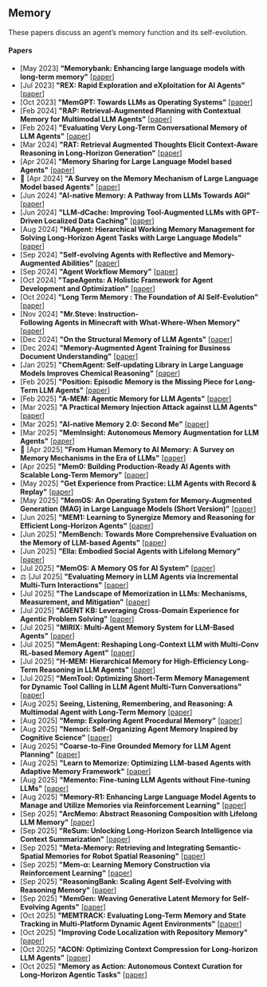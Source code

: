 
## Memory
These papers discuss an agent’s memory function and its self-evolution.
#### Papers
* [May 2023] **"Memorybank: Enhancing large language models with long-term memory"** [[paper](https://arxiv.org/abs/2305.10250)]
* [Jul 2023] **"REX: Rapid Exploration and eXploitation for AI Agents"** [[paper](https://arxiv.org/abs/2307.08962)]
* [Oct 2023] **"MemGPT: Towards LLMs as Operating Systems"** [[paper](https://arxiv.org/abs/2310.08560)]
* [Feb 2024] **"RAP: Retrieval-Augmented Planning with Contextual Memory for Multimodal LLM Agents"** [[paper](https://arxiv.org/abs/2402.03610)]
* [Feb 2024] **"Evaluating Very Long-Term Conversational Memory of LLM Agents"** [[paper](https://arxiv.org/abs/2402.17753)]
* [Mar 2024] **"RAT: Retrieval Augmented Thoughts Elicit Context-Aware Reasoning in Long-Horizon Generation"** [[paper](https://arxiv.org/abs/2403.05313)]
* [Apr 2024] **"Memory Sharing for Large Language Model based Agents"** [[paper](https://arxiv.org/abs/2404.09982)]
* 📖 [Apr 2024] **"A Survey on the Memory Mechanism of Large Language Model based Agents"** [[paper](https://arxiv.org/abs/2404.13501)]
* [Jun 2024] **"AI-native Memory: A Pathway from LLMs Towards AGI"** [[paper](https://arxiv.org/abs/2406.18312)]
* [Jun 2024] **"LLM-dCache: Improving Tool-Augmented LLMs with GPT-Driven Localized Data Caching"** [[paper](https://arxiv.org/abs/2406.06799)]
* [Aug 2024] **"HiAgent: Hierarchical Working Memory Management for Solving Long-Horizon Agent Tasks with Large Language Models"** [[paper](https://arxiv.org/abs/2408.09559)]
* [Sep 2024] **"Self-evolving Agents with Reflective and Memory-Augmented Abilities"** [[paper](https://arxiv.org/abs/2409.00872)]
* [Sep 2024] **"Agent Workflow Memory"** [[paper](https://arxiv.org/abs/2409.07429)]
* [Oct 2024] **"TapeAgents: A Holistic Framework for Agent Development and Optimization"** [[paper](https://llmagents-learning.org/assets/tapeagents.pdf)]
* [Oct 2024] **"Long Term Memory : The Foundation of AI Self-Evolution"** [[paper](https://arxiv.org/abs/2410.15665)]
* [Nov 2024] **"Mr.Steve: Instruction-Following Agents in Minecraft with What-Where-When Memory"** [[paper](https://arxiv.org/abs/2411.06736)]
* [Dec 2024] **"On the Structural Memory of LLM Agents"** [[paper](https://arxiv.org/abs/2412.15266)]
* [Dec 2024] **"Memory-Augmented Agent Training for Business Document Understanding"** [[paper](https://arxiv.org/abs/2412.15274)]
* [Jan 2025] **"ChemAgent: Self-updating Library in Large Language Models Improves Chemical Reasoning"** [[paper](https://arxiv.org/abs/2501.06590)]
* [Feb 2025] **"Position: Episodic Memory is the Missing Piece for Long-Term LLM Agents"** [[paper](https://arxiv.org/abs/2502.06975)]
* [Feb 2025] **"A-MEM: Agentic Memory for LLM Agents"** [[paper](https://arxiv.org/abs/2502.12110)]
* [Mar 2025] **"A Practical Memory Injection Attack against LLM Agents"** [[paper](https://arxiv.org/abs/2503.03704)]
* [Mar 2025] **"AI-native Memory 2.0: Second Me"** [[paper](http://www.arxiv.org/abs/2503.08102)]
* [Mar 2025] **"MemInsight: Autonomous Memory Augmentation for LLM Agents"** [[paper](https://arxiv.org/abs/2503.21760)]
* 📖 [Apr 2025] **"From Human Memory to AI Memory: A Survey on Memory Mechanisms in the Era of LLMs"** [[paper](https://arxiv.org/abs/2504.15965)]
* [Apr 2025] **"Mem0: Building Production-Ready AI Agents with Scalable Long-Term Memory"** [[paper](https://arxiv.org/abs/2504.19413)]
* [May 2025] **"Get Experience from Practice: LLM Agents with Record & Replay"** [[paper](https://arxiv.org/abs/2505.17716)]
* [May 2025] **"MemOS: An Operating System for Memory-Augmented Generation (MAG) in Large Language Models (Short Version)"** [[paper](https://arxiv.org/abs/2505.22101)]
* [Jun 2025] **"MEM1: Learning to Synergize Memory and Reasoning for Efficient Long-Horizon Agents"** [[paper](https://www.arxiv.org/abs/2506.15841)]
* [Jun 2025] **"MemBench: Towards More Comprehensive Evaluation on the Memory of LLM-based Agents"** [[paper](https://arxiv.org/abs/2506.21605)]
* [Jun 2025] **"Ella: Embodied Social Agents with Lifelong Memory"** [[paper](https://arxiv.org/abs/2506.24019)]
* [Jul 2025] **"MemOS: A Memory OS for AI System"** [[paper](https://arxiv.org/abs/2507.03724)]
* ⚖️ [Jul 2025] **"Evaluating Memory in LLM Agents via Incremental Multi-Turn Interactions"** [[paper](https://arxiv.org/abs/2507.05257)]
* [Jul 2025] **"The Landscape of Memorization in LLMs: Mechanisms, Measurement, and Mitigation"** [[paper](https://arxiv.org/abs/2507.05578)]
* [Jul 2025] **"AGENT KB: Leveraging Cross-Domain Experience for Agentic Problem Solving"** [[paper](https://arxiv.org/abs/2507.06229)]
* [Jul 2025] **"MIRIX: Multi-Agent Memory System for LLM-Based Agents"** [[paper](https://arxiv.org/abs/2507.07957)]
* [Jul 2025] **"MemAgent: Reshaping Long-Context LLM with Multi-Conv RL-based Memory Agent"** [[paper](https://arxiv.org/abs/2507.02259)]
* [Jul 2025] **"H-MEM: Hierarchical Memory for High-Efficiency Long-Term Reasoning in LLM Agents"** [[paper](https://www.arxiv.org/abs/2507.22925)]
* [Jul 2025] **"MemTool: Optimizing Short-Term Memory Management for Dynamic Tool Calling in LLM Agent Multi-Turn Conversations"** [[paper](https://arxiv.org/abs/2507.21428)]
* [Aug 2025] **Seeing, Listening, Remembering, and Reasoning: A Multimodal Agent with Long-Term Memory** [[paper](https://www.arxiv.org/abs/2508.09736)]
* [Aug 2025] **"Memp: Exploring Agent Procedural Memory"** [[paper](https://www.arxiv.org/abs/2508.06433)]
* [Aug 2025] **"Nemori: Self-Organizing Agent Memory Inspired by Cognitive Science"** [[paper](https://arxiv.org/abs/2508.03341)]
* [Aug 2025] **"Coarse-to-Fine Grounded Memory for LLM Agent Planning"** [[paper](https://arxiv.org/abs/2508.15305)]
* [Aug 2025] **"Learn to Memorize: Optimizing LLM-based Agents with Adaptive Memory Framework"** [[paper](https://arxiv.org/abs/2508.16629)]
* [Aug 2025] **"Memento: Fine-tuning LLM Agents without Fine-tuning LLMs"** [[paper](https://www.arxiv.org/abs/2508.16153)]
* [Aug 2025] **"Memory-R1: Enhancing Large Language Model Agents to Manage and Utilize Memories via Reinforcement Learning"** [[paper](https://arxiv.org/abs/2508.19828)]
* [Sep 2025] **"ArcMemo: Abstract Reasoning Composition with Lifelong LLM Memory"** [[paper](https://arxiv.org/abs/2509.04439)]
* [Sep 2025] **"ReSum: Unlocking Long-Horizon Search Intelligence via Context Summarization"** [[paper](https://arxiv.org/abs/2509.13313)]
* [Sep 2025] **"Meta-Memory: Retrieving and Integrating Semantic-Spatial Memories for Robot Spatial Reasoning"** [[paper](https://arxiv.org/abs/2509.20754)]
* [Sep 2025] **"Mem-α: Learning Memory Construction via Reinforcement Learning"** [[paper](https://arxiv.org/abs/2509.25911)]
* [Sep 2025] **"ReasoningBank: Scaling Agent Self-Evolving with Reasoning Memory"** [[paper](https://arxiv.org/abs/2509.25140)]
* [Sep 2025] **"MemGen: Weaving Generative Latent Memory for Self-Evolving Agents"** [[paper](https://arxiv.org/abs/2509.24704)]
* [Oct 2025] **"MEMTRACK: Evaluating Long-Term Memory and State Tracking in Multi-Platform Dynamic Agent Environments"** [[paper](https://arxiv.org/abs/2510.01353)]
* [Oct 2025] **"Improving Code Localization with Repository Memory"** [[paper](https://arxiv.org/abs/2510.01003)]
* [Oct 2025] **"ACON: Optimizing Context Compression for Long-horizon LLM Agents"** [[paper](https://arxiv.org/abs/2510.00615)]
* [Oct 2025] **"Memory as Action: Autonomous Context Curation for Long-Horizon Agentic Tasks"** [[paper](https://arxiv.org/abs/2510.12635)]